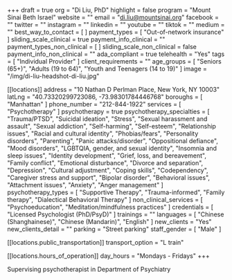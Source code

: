 +++
draft = true
org = "Di Liu, PhD"
highlight = false
program = "Mount Sinai Beth Israel"
website = ""
email = "di.liu@mountsinai.org"
facebook = ""
twitter = ""
instagram = ""
linkedin = ""
youtube = ""
tiktok = ""
medium = ""
best_way_to_contact = [ ]
payment_types = [ "Out-of-network insurance" ]
sliding_scale_clinical = true
payment_info_clinical = ""
payment_types_non_clinical = [ ]
sliding_scale_non_clinical = false
payment_info_non_clinical = ""
ada_compliant = true
telehealth = "Yes"
tags = [ "Individual Provider" ]
client_requirements = ""
age_groups = [
  "Seniors (65+)",
  "Adults (19 to 64)",
  "Youth and Teenagers (14 to 19)"
]
image = "/img/di-liu-headshot-di-liu.jpg"

[[locations]]
address = "10 Nathan D Perlman Place, New York, NY 10003"
latLng = "40.73320299723086, -73.98301784446768"
boroughs = [ "Manhattan" ]
phone_number = "212-844-1922"
services = [ "Psychotherapy" ]
psychotherapy = true
psychotherapy_specialties = [
  "Trauma/PTSD",
  "Suicidal ideation",
  "Stress",
  "Sexual harassment and assault",
  "Sexual addiction",
  "Self-harming",
  "Self-esteem",
  "Relationship issues",
  "Racial and cultural identity",
  "Phobias/fears",
  "Personality disorders",
  "Parenting",
  "Panic attacks/disorder",
  "Oppositional defiance",
  "Mood disorders",
  "LGBTQIA, gender, and sexual identity",
  "Insomnia and sleep issues",
  "Identity development",
  "Grief, loss, and bereavement",
  "Family conflict",
  "Emotional disturbance",
  "Divorce and separation",
  "Depression",
  "Cultural adjustment",
  "Coping skills",
  "Codependency",
  "Caregiver stress and support",
  "Bipolar disorder",
  "Behavioral issues",
  "Attachment issues",
  "Anxiety",
  "Anger management"
]
psychotherapy_types = [
  "Supportive Therapy",
  "Trauma-informed",
  "Family therapy",
  "Dialectical Behavioral Therapy"
]
non_clinical_services = [ "Psychoeducation", "Meditation/mindfulness practices" ]
credentials = [ "Licensed Psychologist (PhD/PsyD)" ]
trainings = ""
languages = [ "Chinese (Shanghainese)", "Chinese (Mandarin)", "English" ]
new_clients = "Yes"
new_clients_detail = ""
parking = "Street parking"
staff_gender = [ "Male" ]

  [[locations.public_transportation]]
  transport_option = "L train"

  [[locations.hours_of_operation]]
  day_hours = "Mondays - Fridays"
+++

Supervising psychotherapist in Department of Psychiatry
